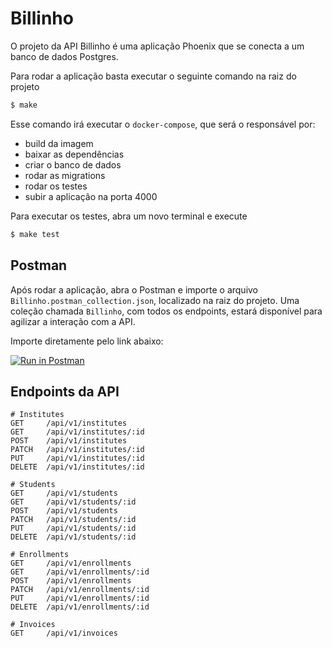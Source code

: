 # Billinho

O projeto da API Billinho é uma aplicação Phoenix que se conecta a um banco de dados Postgres.

Para rodar a aplicação basta executar o seguinte comando na raiz do projeto

```bash
$ make
```

Esse comando irá executar o `docker-compose`, que será o responsável por:
  - build da imagem
  - baixar as dependências
  - criar o banco de dados
  - rodar as migrations
  - rodar os testes
  - subir a aplicação na porta 4000

Para executar os testes, abra um novo terminal e execute

```bash
$ make test
```

## Postman

Após rodar a aplicação, abra o Postman e importe o arquivo `Billinho.postman_collection.json`, localizado
na raiz do projeto.
Uma coleção chamada `Billinho`, com todos os endpoints, estará disponível para agilizar a interação com a API.

Importe diretamente pelo link abaixo:

[![Run in Postman](https://run.pstmn.io/button.svg)](https://app.getpostman.com/run-collection/91e2c0b91e81cdcdf574)

## Endpoints da API

```text
# Institutes
GET     /api/v1/institutes
GET     /api/v1/institutes/:id
POST    /api/v1/institutes
PATCH   /api/v1/institutes/:id
PUT     /api/v1/institutes/:id
DELETE  /api/v1/institutes/:id

# Students
GET     /api/v1/students
GET     /api/v1/students/:id
POST    /api/v1/students
PATCH   /api/v1/students/:id
PUT     /api/v1/students/:id
DELETE  /api/v1/students/:id

# Enrollments
GET     /api/v1/enrollments
GET     /api/v1/enrollments/:id
POST    /api/v1/enrollments
PATCH   /api/v1/enrollments/:id
PUT     /api/v1/enrollments/:id
DELETE  /api/v1/enrollments/:id

# Invoices
GET     /api/v1/invoices
```
